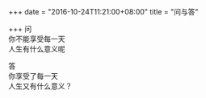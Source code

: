 +++
date = "2016-10-24T11:21:00+08:00"
title = "问与答"

+++
问  
你不能享受每一天  
人生有什么意义呢  
  
答  
你享受了每一天  
人生又有什么意义？